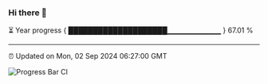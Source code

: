 ### Hi there 👋

⏳ Year progress { ████████████████████▁▁▁▁▁▁▁▁▁▁ } 67.01 %

---

⏰ Updated on Mon, 02 Sep 2024 06:27:00 GMT

![Progress Bar CI](https://github.com/liununu/liununu/workflows/Progress%20Bar%20CI/badge.svg)
